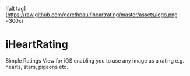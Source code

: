 ![alt tag](https://raw.github.com/garethpaul/iheartrating/master/assets/logo.png =300x)

# iHeartRating
Simple Ratings View for iOS enabling you to use any image as a rating e.g. hearts, stars, pigeons etc.
